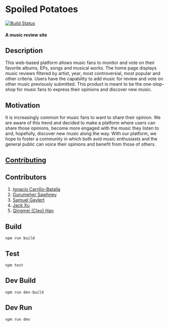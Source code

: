 # Spoiled Potatoes
[![Build Status](https://travis-ci.com/nyu-software-engineering/spoiled-potatoes.svg?branch=master)](https://travis-ci.com/nyu-software-engineering/spoiled-potatoes)
#### A music review site

## Description
This web-based platform allows music fans to monitor and vote on their favorite albums, EPs, songs and musical works. The home page displays music reviews filtered by artist, year, most controversial, most popular and other criteria. Users have the capability to add music for review and vote on other music previously submitted. This product is meant to be the one-stop-shop for music fans to express their opinions and discover new music.


## Motivation
It is increasingly common for music fans to want to share their opinion. We are aware of this trend and decided to make a platform where users can share those opinions, become more engaged with the music they listen to and, hopefully, discover new music along the way. With our platform, we hope to foster a community in which both avid music enthusiasts and the general public can voice their opinions and benefit from those of others.


## [Contributing](CONTRIBUTING.md)

## Contributors
1. [Ignacio Carrillo-Batalla](https://github.com/itcarrillo)
2. [Gurumeher Sawhney](https://github.com/gurusawhney)
3. [Samuel Gaylert](https://github.com/sam-gaylert) 
4. [Jack Xu](https://github.com/jxupower)
5. [Qingmei (Cleo) Han](https://github.com/cleoqhan)


## Build
```npm run build```

## Test
```npm test```

## Dev Build
```npm run dev-build```

## Dev Run
```npm run dev```
